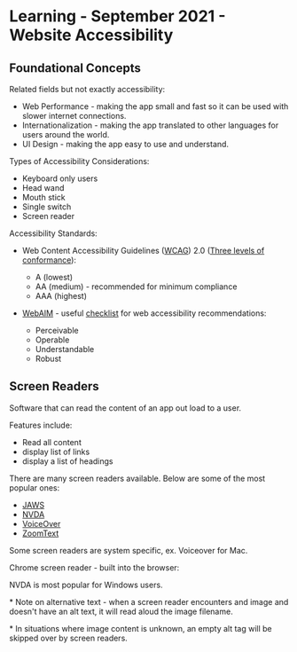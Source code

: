 # Learning - September 2021 - Website Accessibility

## Foundational Concepts

Related fields but not exactly accessibility:

- Web Performance - making the app small and fast so it can be used with slower internet connections.
- Internationalization - making the app translated to other languages for users around the world.
- UI Design - making the app easy to use and understand.

Types of Accessibility Considerations:

- Keyboard only users
- Head wand
- Mouth stick
- Single switch
- Screen reader

Accessibility Standards:

- Web Content Accessibility Guidelines ([WCAG](https://www.w3.org/WAI/standards-guidelines/wcag/)) 2.0 ([Three levels of conformance](https://www.w3.org/WAI/WCAG21/Understanding/conformance#levels)):

  - A (lowest)
  - AA (medium) - recommended for minimum compliance
  - AAA (highest)

- [WebAIM](https://webaim.org/) - useful [checklist](https://webaim.org/standards/wcag/checklist) for web accessibility recommendations:

  - Perceivable
  - Operable
  - Understandable
  - Robust

## Screen Readers

Software that can read the content of an app out load to a user.

Features include:

- Read all content
- display list of links
- display a list of headings

There are many screen readers available. Below are some of the most popular ones:

- [JAWS](https://www.freedomscientific.com/products/software/jaws/)
- [NVDA](https://www.nvaccess.org/)
- [VoiceOver](https://www.apple.com/accessibility/mac/voiceover/)
- [ZoomText](https://www.zoomtext.com/)

Some screen readers are system specific, ex. Voiceover for Mac.

Chrome screen reader - built into the browser:

NVDA is most popular for Windows users.

\* Note on alternative text - when a screen reader encounters and image and doesn't have an alt text, it will read aloud the image filename.

\* In situations where image content is unknown, an empty alt tag will be skipped over by screen readers.
